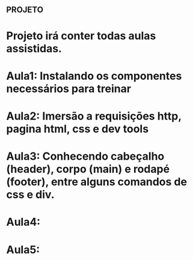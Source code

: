 ## PROJETO 
# Projeto irá conter todas aulas assistidas.

# Aula1: Instalando os componentes necessários para treinar

# Aula2: Imersão a requisições http, pagina html, css e dev tools

# Aula3: Conhecendo cabeçalho (header), corpo (main) e rodapé (footer), entre alguns comandos de css e div.

# Aula4:

# Aula5: